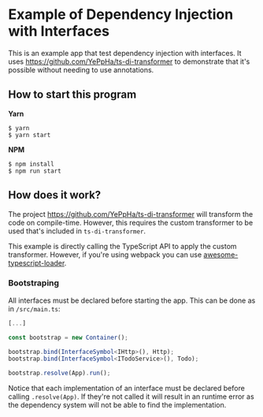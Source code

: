 # Example of Dependency Injection with Interfaces
This is an example app that test dependency injection with interfaces. It uses
https://github.com/YePpHa/ts-di-transformer to demonstrate that it's possible
without needing to use annotations.

## How to start this program
__Yarn__
```
$ yarn
$ yarn start
```

__NPM__
```
$ npm install
$ npm run start
```

## How does it work?
The project https://github.com/YePpHa/ts-di-transformer will transform the code
on compile-time. However, this requires the custom transformer to be used that's
included in `ts-di-transformer`.

This example is directly calling the TypeScript API to apply the custom
transformer. However, if you're using webpack you can use
[awesome-typescript-loader](https://github.com/s-panferov/awesome-typescript-loader#getcustomtransformers-string--program-tsprogram--tscustomtransformers--undefined-defaultundefined).

### Bootstraping

All interfaces must be declared before starting the app. This can be done as in
`/src/main.ts`:
```TypeScript
[...]

const bootstrap = new Container();

bootstrap.bind(InterfaceSymbol<IHttp>(), Http);
bootstrap.bind(InterfaceSymbol<ITodoService>(), Todo);

bootstrap.resolve(App).run();
```

Notice that each implementation of an interface must be declared before calling
`.resolve(App)`. If they're not called it will result in an runtime error as the
dependency system will not be able to find the implementation.